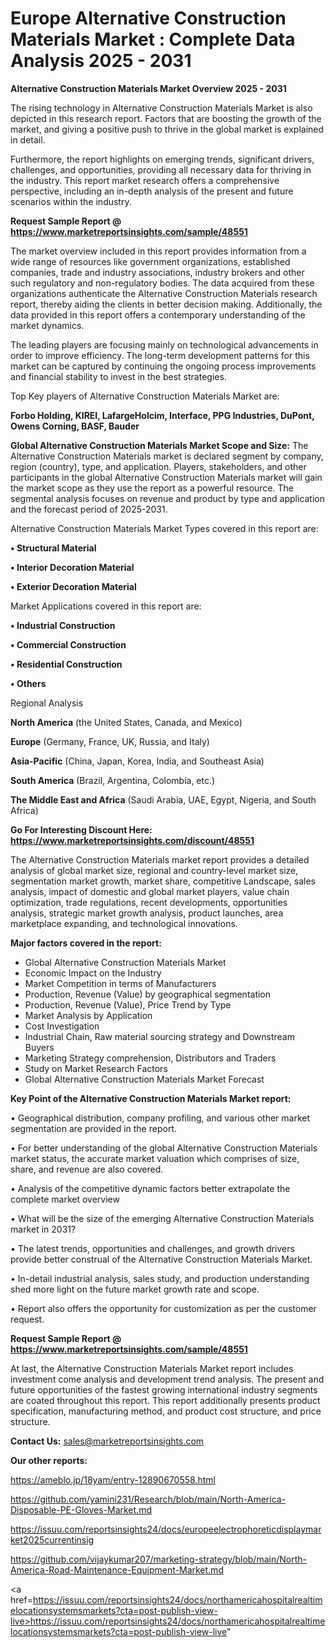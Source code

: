 # Europe Alternative Construction Materials Market : Complete Data Analysis 2025 - 2031

<Strong> Alternative Construction Materials Market Overview 2025 - 2031</strong>

The rising technology in Alternative Construction Materials Market is also depicted in this research report. Factors that are boosting the growth of the market, and giving a positive push to thrive in the global market is explained in detail.

Furthermore, the report highlights on emerging trends, significant drivers, challenges, and opportunities, providing all necessary data for thriving in the industry. This report market research offers a comprehensive perspective, including an in-depth analysis of the present and future scenarios within the industry.

<strong>Request Sample Report @ <a href=https://www.marketreportsinsights.com/sample/48551>https://www.marketreportsinsights.com/sample/48551</a></strong>

The market overview included in this report provides information from a wide range of resources like government organizations, established companies, trade and industry associations, industry brokers and other such regulatory and non-regulatory bodies. The data acquired from these organizations authenticate the Alternative Construction Materials research report, thereby aiding the clients in better decision making. Additionally, the data provided in this report offers a contemporary understanding of the market dynamics.

The leading players are focusing mainly on technological advancements in order to improve efficiency. The long-term development patterns for this market can be captured by continuing the ongoing process improvements and financial stability to invest in the best strategies.

Top Key players of Alternative Construction Materials Market are:

<strong>Forbo Holding, KIREI, LafargeHolcim, Interface, PPG Industries, DuPont, Owens Corning, BASF, Bauder</strong>

<strong><b>Global Alternative Construction Materials Market Scope and Size:</b></strong>
The Alternative Construction Materials market is declared segment by company, region (country), type, and application. Players, stakeholders, and other participants in the global Alternative Construction Materials market will gain the market scope as they use the report as a powerful resource. The segmental analysis focuses on revenue and product by type and application and the forecast period of 2025-2031.

Alternative Construction Materials Market Types covered in this report are:

<strong>•  Structural Material

•  Interior Decoration Material

•  Exterior Decoration Material</strong>

Market Applications covered in this report are:

<strong>•  Industrial Construction

•  Commercial Construction

•  Residential Construction

•  Others</strong> 

Regional Analysis

<strong>North America</strong> (the United States, Canada, and Mexico)

<strong>Europe</strong> (Germany, France, UK, Russia, and Italy)

<strong>Asia-Pacific</strong> (China, Japan, Korea, India, and Southeast Asia)

<strong>South America</strong> (Brazil, Argentina, Colombia, etc.)

<strong>The Middle East and Africa</strong> (Saudi Arabia, UAE, Egypt, Nigeria, and South Africa)

<strong>Go For Interesting Discount Here: <a href=https://www.marketreportsinsights.com/discount/48551>https://www.marketreportsinsights.com/discount/48551</a></strong>

The Alternative Construction Materials market report provides a detailed analysis of global market size, regional and country-level market size, segmentation market growth, market share, competitive Landscape, sales analysis, impact of domestic and global market players, value chain optimization, trade regulations, recent developments, opportunities analysis, strategic market growth analysis, product launches, area marketplace expanding, and technological innovations.

<strong><b>Major factors covered in the report:</b></strong>
<ul>
  <li>Global Alternative Construction Materials Market </li>
  <li>Economic Impact on the Industry</li>
  <li>Market Competition in terms of Manufacturers</li>
  <li>Production, Revenue (Value) by geographical segmentation</li>
  <li>Production, Revenue (Value), Price Trend by Type</li>
  <li>Market Analysis by Application</li>
  <li>Cost Investigation</li>
  <li>Industrial Chain, Raw material sourcing strategy and Downstream Buyers</li>
  <li>Marketing Strategy comprehension, Distributors and Traders</li>
  <li>Study on Market Research Factors</li>
  <li>Global Alternative Construction Materials Market Forecast</li>
</ul>

<strong><b>Key Point of the Alternative Construction Materials Market report:</b></strong>

• Geographical distribution, company profiling, and various other market segmentation are provided in the report.

• For better understanding of the global Alternative Construction Materials market status, the accurate market valuation which comprises of size, share, and revenue are also covered.

• Analysis of the competitive dynamic factors better extrapolate the complete market overview

• What will be the size of the emerging Alternative Construction Materials market in 2031?

• The latest trends, opportunities and challenges, and growth drivers provide better construal of the Alternative Construction Materials Market.

• In-detail industrial analysis, sales study, and production understanding shed more light on the future market growth rate and scope.

• Report also offers the opportunity for customization as per the customer request.

<strong>Request Sample Report @ <a href=https://www.marketreportsinsights.com/sample/48551>https://www.marketreportsinsights.com/sample/48551</a></strong>

At last, the Alternative Construction Materials Market report includes investment come analysis and development trend analysis. The present and future opportunities of the fastest growing international industry segments are coated throughout this report. This report additionally presents product specification, manufacturing method, and product cost structure, and price structure.

<strong>Contact Us:</strong>
sales@marketreportsinsights.com

<strong>Our other reports:</strong>

<a href=https://ameblo.jp/18yam/entry-12890670558.html>https://ameblo.jp/18yam/entry-12890670558.html</a>

<a href=https://github.com/yamini231/Research/blob/main/North-America-Disposable-PE-Gloves-Market.md>https://github.com/yamini231/Research/blob/main/North-America-Disposable-PE-Gloves-Market.md</a>

<a href=https://issuu.com/reportsinsights24/docs/europeelectrophoreticdisplaymarket2025currentinsig>https://issuu.com/reportsinsights24/docs/europeelectrophoreticdisplaymarket2025currentinsig</a>

<a href=https://github.com/vijaykumar207/marketing-strategy/blob/main/North-America-Road-Maintenance-Equipment-Market.md>https://github.com/vijaykumar207/marketing-strategy/blob/main/North-America-Road-Maintenance-Equipment-Market.md</a>

<a href=https://issuu.com/reportsinsights24/docs/northamericahospitalrealtimelocationsystemsmarkets?cta=post-publish-view-live>https://issuu.com/reportsinsights24/docs/northamericahospitalrealtimelocationsystemsmarkets?cta=post-publish-view-live</a>"
